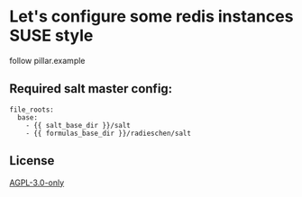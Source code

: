 # Let's configure some redis instances SUSE style

follow pillar.example

## Required salt master config:

```
file_roots:
  base:
    - {{ salt_base_dir }}/salt
    - {{ formulas_base_dir }}/radieschen/salt
```

## License

[AGPL-3.0-only](https://spdx.org/licenses/AGPL-3.0-only.html)

